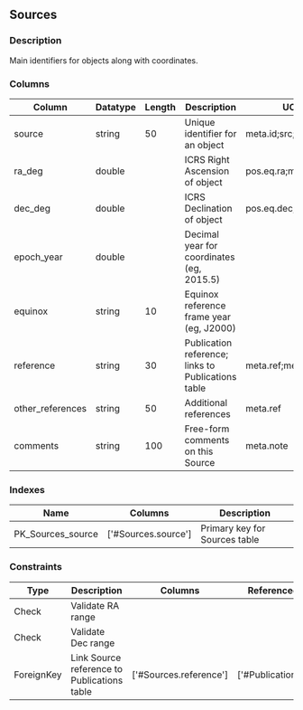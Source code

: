 ## Sources
### Description
Main identifiers for objects along with coordinates.
### Columns
| Column | Datatype | Length | Description | UCD | Nullable |
| --- | --- | --- | --- | --- | --- |
| source | string | 50 | Unique identifier for an object | meta.id;src;meta.main | False |
| ra_deg | double |  | ICRS Right Ascension of object | pos.eq.ra;meta.main | True |
| dec_deg | double |  | ICRS Declination of object | pos.eq.dec;meta.main | True |
| epoch_year | double |  | Decimal year for coordinates (eg, 2015.5) |  | True |
| equinox | string | 10 | Equinox reference frame year (eg, J2000) |  | True |
| reference | string | 30 | Publication reference; links to Publications table | meta.ref;meta.main | False |
| other_references | string | 50 | Additional references | meta.ref | True |
| comments | string | 100 | Free-form comments on this Source | meta.note | True |

### Indexes
| Name | Columns | Description |
| --- | --- | --- |
| PK_Sources_source | ['#Sources.source'] | Primary key for Sources table |

### Constraints
| Type | Description | Columns | Referenced Columns |
| --- | --- | --- | --- |
| Check | Validate RA range |  |  |
| Check | Validate Dec range |  |  |
| ForeignKey | Link Source reference to Publications table | ['#Sources.reference'] | ['#Publications.reference'] |

